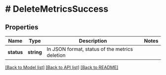 # # DeleteMetricsSuccess

## Properties

Name | Type | Description | Notes
------------ | ------------- | ------------- | -------------
**status** | **string** | In JSON format, status of the metrics deletion | 

[[Back to Model list]](../../README.md#documentation-for-models) [[Back to API list]](../../README.md#documentation-for-api-endpoints) [[Back to README]](../../README.md)


